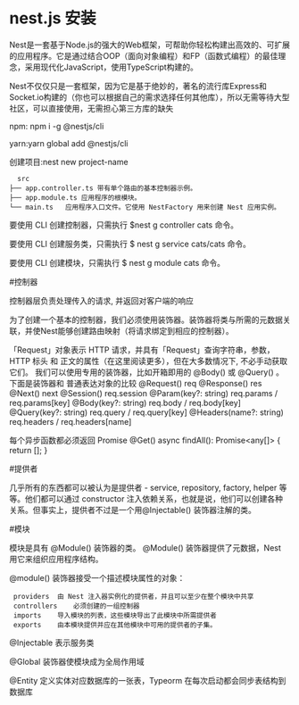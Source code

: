 # nest.js 安装

  Nest是一套基于Node.js的强大的Web框架，可帮助你轻松构建出高效的、可扩展的应用程序。它是通过结合OOP（面向对象编程）和FP（函数式编程）的最佳理念，采用现代化JavaScript，使用TypeScript构建的。

  Nest不仅仅只是一套框架，因为它是基于绝妙的，著名的流行库Express和Socket.io构建的（你也可以根据自己的需求选择任何其他库），所以无需等待大型社区，可以直接使用，无需担心第三方库的缺失

  npm: npm i -g @nestjs/cli
  
  yarn:yarn global add @nestjs/cli
  
  创建项目:nest new project-name 
  
	  src
	├── app.controller.ts 带有单个路由的基本控制器示例。
	├── app.module.ts 应用程序的根模块。
	└── main.ts   应用程序入口文件。它使用 NestFactory 用来创建 Nest 应用实例。
	
  要使用 CLI 创建控制器，只需执行 $nest g controller cats 命令。
  
  要使用 CLI 创建服务类，只需执行 $ nest g service cats/cats 命令。
  
  要使用 CLI 创建模块，只需执行 $ nest g module cats 命令。
  
#控制器

  控制器层负责处理传入的请求, 并返回对客户端的响应
  
  为了创建一个基本的控制器，我们必须使用装饰器。装饰器将类与所需的元数据关联，并使Nest能够创建路由映射（将请求绑定到相应的控制器）。
  
 「Request」对象表示 HTTP 请求，并具有「Request」查询字符串，参数，HTTP 标头 和 正文的属性（在这里阅读更多），但在大多数情况下, 不必手动获取它们。 我们可以使用专用的装饰器，比如开箱即用的 @Body() 或 @Query() 。
  下面是装饰器和 普通表达对象的比较
        @Request()	req
		@Response()	res
		@Next()	next
		@Session()	req.session
		@Param(key?: string)	req.params / req.params[key]
		@Body(key?: string)	req.body / req.body[key]
		@Query(key?: string)	req.query / req.query[key]
		@Headers(name?: string)	req.headers / req.headers[name]
		
  每个异步函数都必须返回 Promise
       @Get()
		async findAll(): Promise<any[]> {
		  return [];
		}
		
#提供者
  
  几乎所有的东西都可以被认为是提供者 - service, repository, factory, helper 等等。他们都可以通过 constructor 注入依赖关系，也就是说，他们可以创建各种关系。但事实上，提供者不过是一个用@Injectable() 装饰器注解的类。
 
#模块

  模块是具有 @Module() 装饰器的类。 @Module() 装饰器提供了元数据，Nest 用它来组织应用程序结构。
  
  @module() 装饰器接受一个描述模块属性的对象：
  
     providers	由 Nest 注入器实例化的提供者，并且可以至少在整个模块中共享
	 controllers	必须创建的一组控制器
	 imports	导入模块的列表，这些模块导出了此模块中所需提供者
	 exports	由本模块提供并应在其他模块中可用的提供者的子集。
	 
  @Injectable 表示服务类
  
  @Global 装饰器使模块成为全局作用域
  
  @Entity 定义实体对应数据库的一张表，Typeorm 在每次启动都会同步表结构到数据库